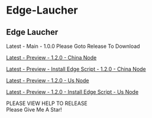 # Edge-Laucher
<p><h2>Edge Laucher</h2></p>
<p>Latest - Main - 1.0.0 Please Goto Release To Download</p>
<p><a href ="https://githubfast.com/RoyDong0908/Edge-Laucher/releases/download/PRE1.2/Edge-Laucher.V1.2.cmd">Latest - Preview - 1.2.0 - China Node</a></p>
<p><a href ="https://githubfast.com/RoyDong0908/Edge-Laucher/releases/download/PRE1.2/Edge-Laucher.V1.2.cmd">Latest - Preview -  Install Edge Script - 1.2.0 - China Node</a></p>
<p><a href ="https://roydownload.top/EL1.2.cmd">Latest - Preview - 1.2.0 - Us Node</a></p>
<p><a href ="https://roydownload.top/EL1.2IE.cmd">Latest - Preview - 1.2.0 - Install Edge Script - Us Node</a></p>
PLEASE VIEW HELP TO RELEASE
</br>
Please Give Me A Star!
